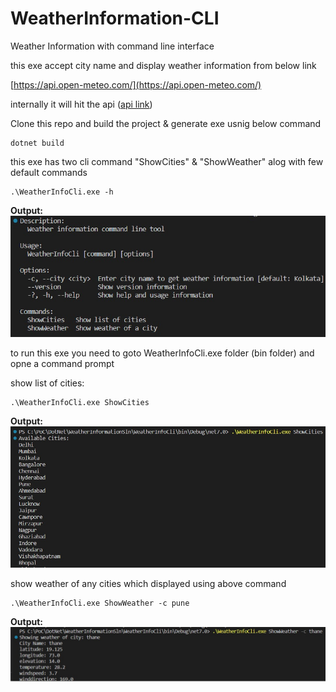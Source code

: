 # WeatherInformation-CLI
 Weather Information with command line interface
 
 this exe accept city name and display weather information from below link

 [https://api.open-meteo.com/](https://api.open-meteo.com/)

 internally it will hit the api ([api link](https://api.open-meteo.com/v1/forecast?latitude=18.9667&longitude=72.8333&current_weather=true))
 
 Clone this repo and build the project & generate exe usnig below command
 ```console
 dotnet build
```

 this exe has two cli command "ShowCities" & "ShowWeather" alog with few default commands
 ```console
 .\WeatherInfoCli.exe -h
 ```
 **Output:**
 ![help output](Output-Img/help.jpg)

to run this exe you need to goto WeatherInfoCli.exe folder (bin folder) and opne a command prompt

show list of cities:
```console
.\WeatherInfoCli.exe ShowCities
```
**Output:**
![Show Cities](Output-Img/ShowCityies.jpg)

show weather of any cities which displayed using above command
```console
.\WeatherInfoCli.exe ShowWeather -c pune
```
**Output:**
![Show Weather](Output-Img/ShowWeather.jpg)